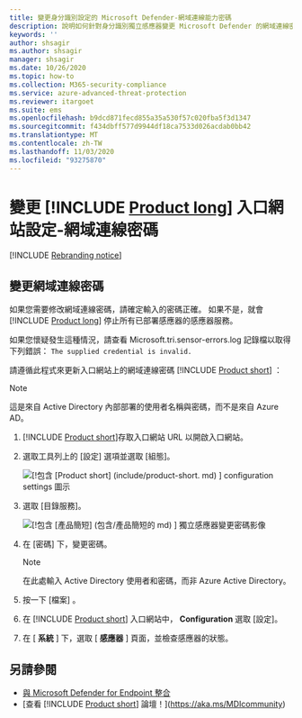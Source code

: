 ```yaml
---
title: 變更身分識別設定的 Microsoft Defender-網域連線能力密碼
description: 說明如何針對身分識別獨立感應器變更 Microsoft Defender 的網域連線密碼。
keywords: ''
author: shsagir
ms.author: shsagir
manager: shsagir
ms.date: 10/26/2020
ms.topic: how-to
ms.collection: M365-security-compliance
ms.service: azure-advanced-threat-protection
ms.reviewer: itargoet
ms.suite: ems
ms.openlocfilehash: b9dcd871fecd855a35a530f57c020fba5f3d1347
ms.sourcegitcommit: f434dbff577d9944df18ca7533d026acdab0bb42
ms.translationtype: MT
ms.contentlocale: zh-TW
ms.lasthandoff: 11/03/2020
ms.locfileid: "93275870"
---
```

# <a name="change-product-long-portal-configuration---domain-connectivity-password"></a>變更 [!INCLUDE [Product long](includes/product-long.md)] 入口網站設定-網域連線密碼

[!INCLUDE [Rebranding notice](includes/rebranding.md)]

## <a name="change-the-domain-connectivity-password"></a>變更網域連線密碼

如果您需要修改網域連線密碼，請確定輸入的密碼正確。 如果不是，就會 [!INCLUDE [Product long](includes/product-long.md)] 停止所有已部署感應器的感應器服務。

如果您懷疑發生這種情況，請查看 Microsoft.tri.sensor-errors.log 記錄檔以取得下列錯誤： `The supplied credential is invalid.`

請遵循此程式來更新入口網站上的網域連線密碼 [!INCLUDE [Product short](includes/product-short.md)] ：

> [!NOTE]
> 這是來自 Active Directory 內部部署的使用者名稱與密碼，而不是來自 Azure AD。

1. [!INCLUDE [Product short](includes/product-short.md)]存取入口網站 URL 以開啟入口網站。

1. 選取工具列上的 [設定] 選項並選取 [組態]。

    ![[!包含 [Product short] (include/product-short. md) ] configuration settings 圖示](media/config-menu.png)

1. 選取 [目錄服務]。

    ![[!包含 [產品簡短] (包含/產品簡短的 md) ] 獨立感應器變更密碼影像](media/directory-services.png)

1. 在 [密碼] 下，變更密碼。

    > [!NOTE]
    > 在此處輸入 Active Directory 使用者和密碼，而非 Azure Active Directory。

1. 按一下 [檔案]  。

1. 在 [!INCLUDE [Product short](includes/product-short.md)] 入口網站中， **Configuration** 選取 [設定]。
1. 在 [ **系統** ] 下，選取 [ **感應器** ] 頁面，並檢查感應器的狀態。

## <a name="see-also"></a>另請參閱

- [與 Microsoft Defender for Endpoint 整合](integrate-mde.md)
- [查看 [!INCLUDE [Product short](includes/product-short.md)] 論壇！](https://aka.ms/MDIcommunity)
